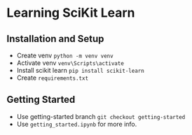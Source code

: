 # Learning SciKit Learn

## Installation and Setup
- Create venv `python -m venv venv`
- Activate venv `venv\Scripts\activate`
- Install scikit learn `pip install scikit-learn`
- Create `requirements.txt`

## Getting Started
- Use getting-started branch `git checkout getting-started`
- Use `getting_started.ipynb` for more info.